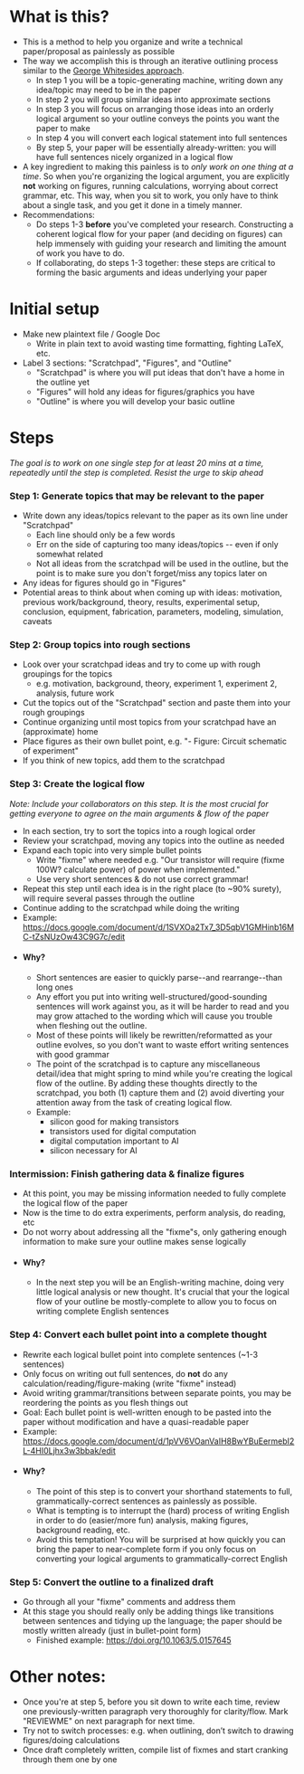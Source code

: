 # What is this?
- This is a method to help you organize and write a technical paper/proposal as painlessly as possible
- The way we accomplish this is through an iterative outlining process similar to the [George Whitesides approach](https://pubs.acs.org/userimages/ContentEditor/1305035664639/Whitesides-ACS-Writing-a-Scientific-Paper.pdf). 
  - In step 1 you will be a topic-generating machine, writing down any idea/topic may need to be in the paper
  - In step 2 you will group similar ideas into approximate sections
  - In step 3 you will focus on arranging those ideas into an orderly logical argument so your outline conveys the points you want the paper to make
  - In step 4 you will convert each logical statement into full sentences
  - By step 5, your paper will be essentially already-written: you will have full sentences nicely organized in a logical flow
- A key ingredient to making this painless is to *only work on one thing at a time*.  So when you're organizing the logical argument, you are explicitly **not** working on figures, running calculations, worrying about correct grammar, etc.  This way, when you sit to work, you only have to think about a single task, and you get it done in a timely manner.
- Recommendations:
  - Do steps 1-3 **before** you've completed your research.  Constructing a coherent logical flow for your paper (and deciding on figures) can help immensely with guiding your research and limiting the amount of work you have to do.
  - If collaborating, do steps 1-3 together: these steps are critical to forming the basic arguments and ideas underlying your paper

# Initial setup

- Make new plaintext file / Google Doc
  - Write in plain text to avoid wasting time formatting, fighting LaTeX, etc.
- Label 3 sections: "Scratchpad", "Figures", and "Outline"
  - "Scratchpad" is where you will put ideas that don't have a home in the outline yet
  - "Figures" will hold any ideas for figures/graphics you have
  - "Outline" is where you will develop your basic outline
 
# Steps 

*The goal is to work on one single step for at least 20 mins at a time, repeatedly until the step is completed.  Resist the urge to skip ahead*

### Step 1: Generate topics that may be relevant to the paper
  - Write down any ideas/topics relevant to the paper as its own line under "Scratchpad"
    - Each line should only be a few words
    - Err on the side of capturing too many ideas/topics -- even if only somewhat related
    - Not all ideas from the scratchpad will be used in the outline, but the point is to make sure you don't forget/miss any topics later on
  - Any ideas for figures should go in "Figures"
  - Potential areas to think about when coming up with ideas:  motivation, previous work/background, theory, results, experimental setup, conclusion, equipment, fabrication, parameters, modeling, simulation, caveats

### Step 2: Group topics into rough sections
  - Look over your scratchpad ideas and try to come up with rough groupings for the topics
    - e.g. motivation, background, theory, experiment 1, experiment 2, analysis, future work
  - Cut the topics out of the "Scratchpad" section and paste them into your rough groupings
  - Continue organizing until most topics from your scratchpad have an (approximate) home
  - Place figures as their own bullet point, e.g. "- Figure: Circuit schematic of experiment"
  - If you think of new topics, add them to the scratchpad

### Step 3: Create the logical flow
*Note: Include your collaborators on this step. It is the most crucial for getting everyone to agree on the main arguments & flow of the paper*
  - In each section, try to sort the topics into a rough logical order
  - Review your scratchpad, moving any topics into the outline as needed
  - Expand each topic into very simple bullet points
    - Write "fixme" where needed e.g. "Our transistor will require (fixme 100W? calculate power) of power when implemented."
    - Use very short sentences & do not use correct grammar!
  - Repeat this step until each idea is in the right place (to ~90% surety), will require several passes through the outline
  - Continue adding to the scratchpad while doing the writing
  - Example: https://docs.google.com/document/d/1SVXOa2Tx7_3D5qbV1GMHinb16MC-tZsNUzOw43C9G7c/edit
- #### Why?
    - Short sentences are easier to quickly parse--and rearrange--than long ones
    - Any effort you put into writing well-structured/good-sounding sentences will work against you, as it will be harder to read and you may grow attached to the wording which will cause you trouble when fleshing out the outline.
    - Most of these points will likely be rewritten/reformatted as your outline evolves, so you don't want to waste effort writing sentences with good grammar
    - The point of the scratchpad is to capture any miscellaneous detail/idea that might spring to mind while you're creating the logical flow of the outline.  By adding these thoughts directly to the scratchpad, you both (1) capture them and (2) avoid diverting your attention away from the task of creating logical flow.
    - Example:
      - silicon good for making transistors
      - transistors used for digital computation
      - digital computation important to AI
      - silicon necessary for AI

### Intermission: Finish gathering data & finalize figures
- At this point, you may be missing information needed to fully complete the logical flow of the paper
- Now is the time to do extra experiments, perform analysis, do reading, etc
- Do not worry about addressing all the "fixme"s, only gathering enough information to make sure your outline makes sense logically
- #### Why?
  - In the next step you will be an English-writing machine, doing very little logical analysis or new thought.  It's crucial that your the logical flow of your outline be mostly-complete to allow you to focus on writing complete English sentences

### Step 4: Convert each bullet point into a complete thought
  - Rewrite each logical bullet point into complete sentences (~1-3 sentences)
  - Only focus on writing out full sentences, do **not** do any calculation/reading/figure-making (write "fixme" instead)
  - Avoid writing grammar/transitions between separate points, you may be reordering the points as you flesh things out
  - Goal: Each bullet point is well-written enough to be pasted into the paper without modification and have a quasi-readable paper
  - Example: https://docs.google.com/document/d/1pVV6VOanVaIH8BwYBuEermebI2L-4HI0Ljhx3w3bbak/edit
- #### Why?
    - The point of this step is to convert your shorthand statements to full, grammatically-correct sentences as painlessly as possible.
    - What is tempting is to interrupt the (hard) process of writing English in order to do (easier/more fun) analysis, making figures, background reading, etc.
    - Avoid this temptation! You will be surprised at how quickly you can bring the paper to near-complete form if you only focus on converting your logical arguments to grammatically-correct English

### Step 5: Convert the outline to a finalized draft
  - Go through all your "fixme" comments and address them
  - At this stage you should really only be adding things like transitions between sentences and tidying up the language; the paper should be mostly written already (just in bullet-point form)
    - Finished example: https://doi.org/10.1063/5.0157645

 

# Other notes:

- Once you're at step 5, before you sit down to write each time, review one previously-written paragraph very thoroughly for clarity/flow. Mark "REVIEWME" on next paragraph for next time.
- Try not to switch processes: e.g. when outlining, don’t switch to drawing figures/doing calculations
- Once draft completely written, compile list of fixmes and start cranking through them one by one
